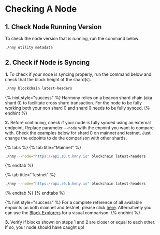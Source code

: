 # Checking A Node

## 1. Check Node Running Version

To check the node version that is running, run the command below:

```bash
./hmy utility metadata
```

## **2. Check if Node is Syncing**

**1.** To check if your node is syncing properly, run the command below and check that the block height of the shard\(s\).

```bash
./hmy blockchain latest-headers
```

{% hint style="success" %}
Harmony relies on a beacon shard chain \(aka shard 0\) to facilitate cross shard transaction. For the node to be fully working both your non shard 0 and shard 0 needs to be fully synced.
{% endhint %}

**2.** Before continuing, check if your node is fully synced using an external endpoint. Replace parameter `--node` with the enpoint you want to compare with. Check the examples below  for shard 0 on mainnet and testnet. Just change the edpoints to do the comparison with other shards.

{% tabs %}
{% tab title="Mainnet" %}
```bash
./hmy --node="https://api.s0.t.hmny.io" blockchain latest-headers
```
{% endtab %}

{% tab title="Testnet" %}
```bash
./hmy --node="https://api.s0.b.hmny.io" blockchain latest-headers
```
{% endtab %}
{% endtabs %}

{% hint style="success" %}
For a complete reference of all available enpoints on both mainnet and testnet, please click [here](https://monitor.hmny.io/status). Alternatively you can use the [Block Explorers](../../developers/block-explorers.md) for a visual comparison.
{% endhint %}

**3.** Verify if blocks shown on steps 1 and 2 are closer or equal to each other. If so, your node should have caught up!

